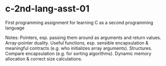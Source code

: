 # c-2nd-lang-asst-01
First programming assignment for learning C as a second programming language

Notes:
Pointers, esp. passing them around as arguments and return values.
Array-pointer duality.
Useful functions, esp. sensible encapsulation & meaningful contracts (e.g. who initializes array arguments).
Structures.
Compare encapsulation (e.g. for sorting algorithms).
Dynamic memory allocation & correct size calculations.

